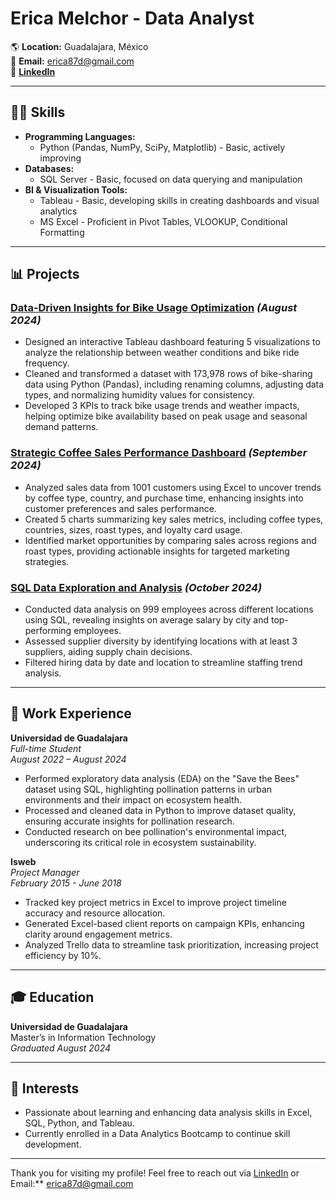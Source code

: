 # Erica Melchor - Data Analyst

🌎 **Location:** Guadalajara, México  
📧 **Email:** erica87d@gmail.com  
🔗 **[LinkedIn](https://www.linkedin.com/in/erica-melchor-65020229/)** 

---

## 👩‍💻 Skills

- **Programming Languages:**  
  - Python (Pandas, NumPy, SciPy, Matplotlib) - Basic, actively improving
- **Databases:**  
  - SQL Server - Basic, focused on data querying and manipulation
- **BI & Visualization Tools:**  
  - Tableau - Basic, developing skills in creating dashboards and visual analytics  
  - MS Excel - Proficient in Pivot Tables, VLOOKUP, Conditional Formatting

---

## 📊 Projects

### [Data-Driven Insights for Bike Usage Optimization](https://github.com/Ericajmj/Bike-Sharing-Usage-Weather-Impact-Dashboard-) _(August 2024)_
- Designed an interactive Tableau dashboard featuring 5 visualizations to analyze the relationship between weather conditions and bike ride frequency.
- Cleaned and transformed a dataset with 173,978 rows of bike-sharing data using Python (Pandas), including renaming columns, adjusting data types, and normalizing humidity values for consistency.
- Developed 3 KPIs to track bike usage trends and weather impacts, helping optimize bike availability based on peak usage and seasonal demand patterns.

### [Strategic Coffee Sales Performance Dashboard](https://github.com/Ericajmj/Sales-Performance-Dashboard) _(September 2024)_
- Analyzed sales data from 1001 customers using Excel to uncover trends by coffee type, country, and purchase time, enhancing insights into customer preferences and sales performance.
- Created 5 charts summarizing key sales metrics, including coffee types, countries, sizes, roast types, and loyalty card usage.
- Identified market opportunities by comparing sales across regions and roast types, providing actionable insights for targeted marketing strategies.

### [SQL Data Exploration and Analysis](https://github.com/Ericajmj/SQL-Data-Exploration-and-Analysis-) _(October 2024)_
- Conducted data analysis on 999 employees across different locations using SQL, revealing insights on average salary by city and top-performing employees.
- Assessed supplier diversity by identifying locations with at least 3 suppliers, aiding supply chain decisions.
- Filtered hiring data by date and location to streamline staffing trend analysis.

---

## 💼 Work Experience

**Universidad de Guadalajara**  
_Full-time Student_  
_August 2022 – August 2024_  
- Performed exploratory data analysis (EDA) on the "Save the Bees" dataset using SQL, highlighting pollination patterns in urban environments and their impact on ecosystem health.
- Processed and cleaned data in Python to improve dataset quality, ensuring accurate insights for pollination research.
- Conducted research on bee pollination's environmental impact, underscoring its critical role in ecosystem sustainability.

**Isweb**  
_Project Manager_  
_February 2015 - June 2018_  
- Tracked key project metrics in Excel to improve project timeline accuracy and resource allocation.
- Generated Excel-based client reports on campaign KPIs, enhancing clarity around engagement metrics.
- Analyzed Trello data to streamline task prioritization, increasing project efficiency by 10%.

---

## 🎓 Education

**Universidad de Guadalajara**  
Master’s in Information Technology  
_Graduated August 2024_

---

## 🎯 Interests

- Passionate about learning and enhancing data analysis skills in Excel, SQL, Python, and Tableau.  
- Currently enrolled in a Data Analytics Bootcamp to continue skill development.

---

Thank you for visiting my profile! Feel free to reach out via [LinkedIn](https://www.linkedin.com/in/erica-melchor-65020229/) or Email:** erica87d@gmail.com 
